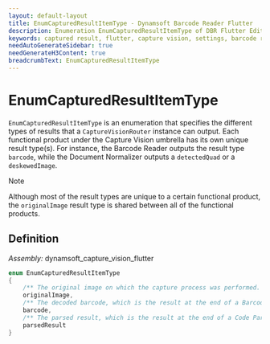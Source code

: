 ```yaml
---
layout: default-layout
title: EnumCapturedResultItemType - Dynamsoft Barcode Reader Flutter
description: Enumeration EnumCapturedResultItemType of DBR Flutter Edition defines the accepted result types that the Capture Vision instance will output
keywords: captured result, flutter, capture vision, settings, barcode reader
needAutoGenerateSidebar: true
needGenerateH3Content: true
breadcrumbText: EnumCapturedResultItemType
---
```


# EnumCapturedResultItemType

`EnumCapturedResultItemType` is an enumeration that specifies the different types of results that a `CaptureVisionRouter` instance can output. Each functional product under the Capture Vision umbrella has its own unique result type(s). For instance, the Barcode Reader outputs the result type `barcode`, while the Document Normalizer outputs a `detectedQuad` or a `deskewedImage`.

> [!NOTE]
> Although most of the result types are unique to a certain functional product, the `originalImage` result type is shared between all of the functional products.

## Definition

*Assembly:* dynamsoft_capture_vision_flutter

```dart
enum EnumCapturedResultItemType
{
    /** The original image on which the capture process was performed. This result type can be output by any of the Capture Vision functional products (Barcode Reader, Label Recognizer, and Document Normalizer) **/
    originalImage,
    /** The decoded barcode, which is the result at the end of a Barcode Reader task. **/
    barcode,
    /** The parsed result, which is the result at the end of a Code Parser task. **/
    parsedResult
}
```
